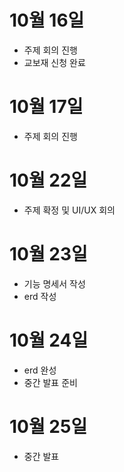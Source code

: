 # 10월 16일
- 주제 회의 진행
- 교보재 신청 완료

# 10월 17일
- 주제 회의 진행

# 10월 22일
- 주제 확정 및 UI/UX 회의

# 10월 23일
- 기능 명세서 작성
- erd 작성

# 10월 24일
- erd 완성
- 중간 발표 준비

# 10월 25일
- 중간 발표

